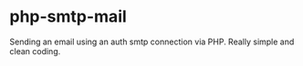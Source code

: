 php-smtp-mail
=============

Sending an email using an auth smtp connection via PHP. Really simple and clean coding.
